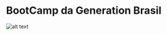 # **BootCamp da Generation Brasil**

  ![alt text](https://storage.googleapis.com/kondzilla-wp/2019/04/generation-brasil--e1560279908166.png)

